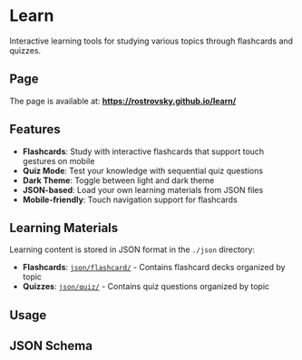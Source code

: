 # Learn

Interactive learning tools for studying various topics through flashcards and quizzes.

## Page

The page is available at: **https://rostrovsky.github.io/learn/**

## Features

- **Flashcards**: Study with interactive flashcards that support touch gestures on mobile
- **Quiz Mode**: Test your knowledge with sequential quiz questions
- **Dark Theme**: Toggle between light and dark theme
- **JSON-based**: Load your own learning materials from JSON files
- **Mobile-friendly**: Touch navigation support for flashcards

## Learning Materials

Learning content is stored in JSON format in the `./json` directory:

- **Flashcards**: [`json/flashcard/`](./json/flashcard/) - Contains flashcard decks organized by topic
- **Quizzes**: [`json/quiz/`](./json/quiz/) - Contains quiz questions organized by topic


## Usage

## JSON Schema

